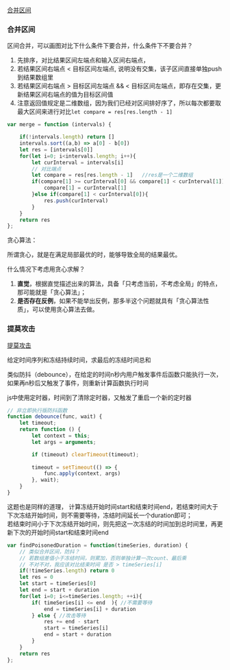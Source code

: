 [合并区间](https://leetcode-cn.com/problems/merge-intervals/)

### 合并区间

区间合并，可以画图对比下什么条件下要合并，什么条件下不要合并？

1.   先排序，对比结果区间左端点和输入区间右端点，
2.  若结果区间右端点 < 目标区间左端点, 说明没有交集，该子区间直接单独push到结果数组里
3.  若结果区间右端点 > 目标区间左端点 && < 目标区间左端点，即存在交集，更新结果区间右端点的值为目标区间值
4. 注意返回值规定是二维数组，因为我们已经对区间排好序了，所以每次都要取最大区间来进行对比`let compare = res[res.length - 1] `
```js
var merge = function (intervals) {

    if(!intervals.length) return []
    intervals.sort((a,b) => a[0] - b[0]) 
    let res = [intervals[0]]
    for(let i=0; i<intervals.length; i++){
        let curInterval = intervals[i]
        // 对比端点
        let compare = res[res.length - 1]   //res是一个二维数组
        if(compare[1] >= curInterval[0] && compare[1] < curInterval[1]){
            compare[1] = curInterval[1]
        }else if(compare[1] < curInterval[0]){
            res.push(curInterval)
        }
    }
    return res
};
```

贪心算法：

所谓贪心，就是在满足局部最优的时，能够导致全局的结果最优。

什么情况下考虑用贪心求解？

1. **直觉**，根据直觉描述出来的算法，具备「只考虑当前，不考虑全局」的特点，那可能就是「贪心算法」；
2. **是否存在反例**，如果不能举出反例，那多半这个问题就具有「贪心算法性质」，可以使用贪心算法去做。


### 提莫攻击

[提莫攻击](https://leetcode-cn.com/problems/teemo-attacking/)

给定时间序列和冻结持续时间，求最后的冻结时间总和            

类似防抖（debounce），在给定的时间n秒内用户触发事件后函数只能执行一次，如果再n秒后又触发了事件，则重新计算函数执行时间       

js中使用定时器，时间到了清除定时器，又触发了重启一个新的定时器          
```js
// 非立即执行版防抖函数
function debounce(func, wait) {
    let timeout;
    return function () {
        let context = this;
        let args = arguments;

        if (timeout) clearTimeout(timeout);
        
        timeout = setTimeout(() => {
            func.apply(context, args)
        }, wait);
    }
}
```

这题也是同样的道理，
计算冻结开始时间start和结束时间end，若结束时间大于下次冻结开始时间，则不需要等待，冻结时间延长一个duration即可；      
若结束时间小于下次冻结开始时间，则先把这一次冻结的时间加到总时间里，再更新下次的开始时间start和结束时间end      

```js
var findPoisonedDuration = function(timeSeries, duration) {
    // 类似合并区间，防抖？
    // 若数组差值小于冻结时间，则累加，否则单独计算一次count、最后乘
    // 不对不对，我应该对比结束时间 是否 > timeSeries[i]
    if(!timeSeries.length) return 0
    let res = 0
    let start = timeSeries[0]
    let end = start + duration
    for(let i=0; i<=timeSeries.length; ++i){
        if( timeSeries[i] <= end  ){ //不需要等待
            end = timeSeries[i] + duration 
        } else { //攻击等待
            res += end - start
            start = timeSeries[i]
            end = start + duration 
        }
    }
    return res
};
```